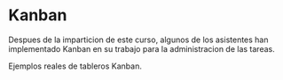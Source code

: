 # Kanban

Despues de la imparticion de este curso, algunos de los asistentes han implementado Kanban en su trabajo para la administracion de las tareas.

Ejemplos reales de tableros Kanban.




